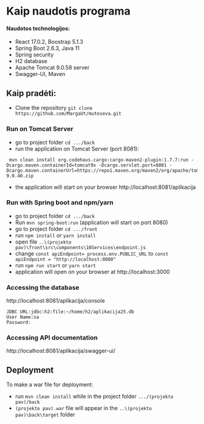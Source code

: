 # Kaip naudotis programa

#### Naudotos technologijos: 
- React 17.0.2,  Boostrap 5.1.3
- Spring Boot 2.6.3, Java 11
- Spring security
- H2 database
- Apache Tomcat 9.0.58 server
- Swagger-UI, Maven

## Kaip pradėti:

- Clone the repository `git clone https://github.com/MargaUt/muteseva.git`

### Run on Tomcat Server

- go to project folder `cd .../back`
- run the application on Tomcat Server (port 8081):
  
```
 mvn clean install org.codehaus.cargo:cargo-maven2-plugin:1.7.7:run -Dcargo.maven.containerId=tomcat9x -Dcargo.servlet.port=8081 -Dcargo.maven.containerUrl=https://repo1.maven.org/maven2/org/apache/tomcat/tomcat/9.0.40/tomcat-9.0.40.zip
 ```
 - the application will start on your browser http://localhost:8081/aplikacija

### Run with Spring boot and npm/yarn

- go to project folder `cd .../back`
- Run `mvn spring-boot:run` (application will start on port 8080)
- go to project folder `cd .../front`
- run `npm install` or `yarn install`
- open file `..\(projekto pav)\front\src\components\10Services\endpoint.js`
- change `const apiEndpoint= process.env.PUBLIC_URL` to `const apiEndpoint = "http://localhost:8080"`
- run `npm run start` or `yarn start`
- application will open on your browser at http://localhost:3000

### Accessing the database

http://localhost:8081/aplikacija/console

```
JDBC URL:jdbc:h2:file:~/home/h2/aplikacija25.db
User Name:sa
Password:

```

### Accessing API documentation 

http://localhost:8081/aplikacija/swagger-ui/

## Deployment

To make a war file for deployment:
- run `mvn clean install` while in the project folder `.../(projekto pav)/back`
- `(projekto pav).war` file will appear in the `..\(projekto pav)\back\target` folder
